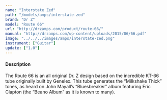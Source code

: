 ```yaml
---
name: "Interstate Zed"
path: "/models/amps/interstate-zed"
brand: "Dr Z"
model: "Route 66"
url: "http://drzamps.com/product/route-66/"
manual: "http://drzamps.com/wp-content/uploads/2015/06/66.pdf"
image: "../../../images/amps/interstate-zed.png"
instrument: ["Guitar"]
update: ["1.0"]
---
```

#### Description
The Route 66 is an all original Dr. Z design based on the incredible KT-66 tube originally built by Genelex. This tube generates the “Milkshake Thick” tones, as heard on John Mayall’s “Bluesbreaker” album featuring Eric Clapton (the “Beano Album” as it is known to many).